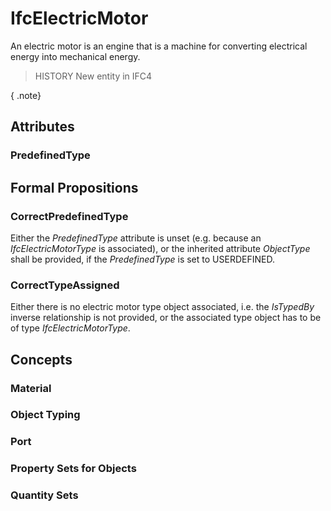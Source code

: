 # IfcElectricMotor

An electric motor is an engine that is a machine for converting electrical energy into mechanical energy.

> HISTORY  New entity in IFC4

{ .note}
>

## Attributes

### PredefinedType


## Formal Propositions

### CorrectPredefinedType
Either the _PredefinedType_ attribute is unset (e.g. because an _IfcElectricMotorType_ is associated), or the inherited attribute _ObjectType_ shall be provided, if the _PredefinedType_ is set to USERDEFINED.

### CorrectTypeAssigned
Either there is no electric motor type object associated, i.e. the _IsTypedBy_ inverse relationship is not provided, or the associated type object has to be of type _IfcElectricMotorType_.

## Concepts

### Material


### Object Typing


### Port


### Property Sets for Objects


### Quantity Sets


